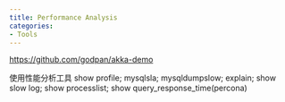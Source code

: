 ```yaml
---
title: Performance Analysis
categories:
- Tools
---
```


https://github.com/godpan/akka-demo

使用性能分析工具
show profile;
mysqlsla;
mysqldumpslow;
explain;
show slow log;
show processlist;
show query_response_time(percona)



